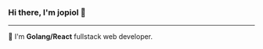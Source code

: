 ### Hi there, I'm jopiol 👋
-------------------
📏 I'm <strong>Golang/React</strong> fullstack web developer.

